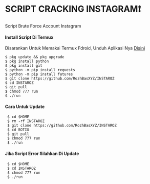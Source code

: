 # SCRIPT CRACKING INSTAGRAM❗
Script Brute Force Account Instagram

#### Install Script Di Termux
 Disarankan Untuk Memakai Termux Fdroid, Unduh Aplikasi Nya [Disini](https://f-droid.org/repo/com.termux_118.apk)
 ```
 $ pkg update && pkg upgrade
 $ pkg install python
 $ pkg install git
 $ python -m pip install requests
 $ python -m pip install futures
 $ git clone https://github.com/RozhBasXYZ/INSTAROZ
 $ cd INSTAROZ
 $ git pull
 $ chmod 777 run
 $ ./run
 ```
#### Cara Untuk Update
 ```
  $ cd $HOME
  $ rm -rf INSTAROZ
  $ git clone https://github.com/RozhBasXYZ/INSTAROZ
  $ cd BOTIG
  $ git pull
  $ chmod 777 run
  $ ./run
 ```
#### Jika Script Error Silahkan Di Update
 ```
  $ cd $HOME
  $ cd INSTAROZ
  $ chmod 777 run
  $ ./run
